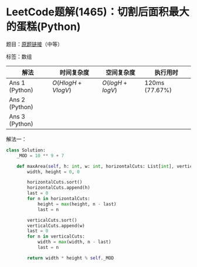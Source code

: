 # LeetCode题解(1465)：切割后面积最大的蛋糕(Python)

题目：[原题链接](https://leetcode-cn.com/problems/maximum-area-of-a-piece-of-cake-after-horizontal-and-vertical-cuts/)（中等）

标签：数组

| 解法           | 时间复杂度       | 空间复杂度     | 执行用时       |
| -------------- | ---------------- | -------------- | -------------- |
| Ans 1 (Python) | $O(HlogH+VlogV)$ | $O(logH+logV)$ | 120ms (77.67%) |
| Ans 2 (Python) |                  |                |                |
| Ans 3 (Python) |                  |                |                |

解法一：

```python
class Solution:
    _MOD = 10 ** 9 + 7

    def maxArea(self, h: int, w: int, horizontalCuts: List[int], verticalCuts: List[int]) -> int:
        width, height = 0, 0

        horizontalCuts.sort()
        horizontalCuts.append(h)
        last = 0
        for n in horizontalCuts:
            height = max(height, n - last)
            last = n

        verticalCuts.sort()
        verticalCuts.append(w)
        last = 0
        for n in verticalCuts:
            width = max(width, n - last)
            last = n

        return width * height % self._MOD
```

